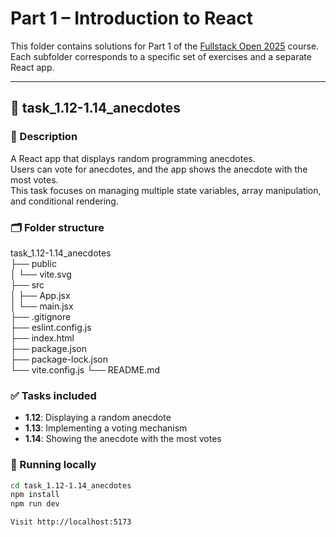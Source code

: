 # Part 1 – Introduction to React

This folder contains solutions for Part 1 of the [Fullstack Open 2025](https://fullstackopen.com/en/part1) course.  
Each subfolder corresponds to a specific set of exercises and a separate React app.

---

## 📁 task_1.12-1.14_anecdotes

### 📝 Description
A React app that displays random programming anecdotes.  
Users can vote for anecdotes, and the app shows the anecdote with the most votes.  
This task focuses on managing multiple state variables, array manipulation, and conditional rendering.

### 🗂 Folder structure

task_1.12-1.14_anecdotes  
├── public  
│   └── vite.svg  
├── src  
│   ├── App.jsx  
│   └── main.jsx  
├── .gitignore  
├── eslint.config.js  
├── index.html  
├── package.json  
├── package-lock.json  
└── vite.config.js
└── README.md  

### ✅ Tasks included
- **1.12**: Displaying a random anecdote
- **1.13**: Implementing a voting mechanism
- **1.14**: Showing the anecdote with the most votes

### 🚀 Running locally
```bash
cd task_1.12-1.14_anecdotes
npm install
npm run dev

Visit http://localhost:5173
